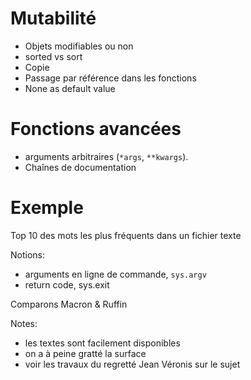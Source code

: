 
# Mutabilité

* Objets modifiables ou non
* sorted vs sort
* Copie
* Passage par référence dans les fonctions
* None as default value


# Fonctions avancées

* arguments arbitraires (`*args`, `**kwargs`).
* Chaînes de documentation


# Exemple

Top 10 des mots les plus fréquents dans un fichier texte

Notions:
* arguments en ligne de commande, `sys.argv`
* return code, sys.exit

Comparons Macron & Ruffin

Notes:
- les textes sont facilement disponibles
- on a à peine gratté la surface
- voir les travaux du regretté Jean Véronis sur le sujet
